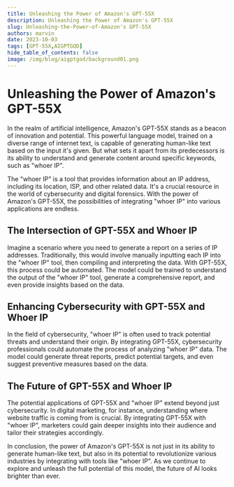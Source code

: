 ```yaml
---
title: Unleashing the Power of Amazon's GPT-55X
description: Unleashing the Power of Amazon's GPT-55X
slug: Unleashing-the-Power-of-Amazon's GPT-55X
authors: marvin
date: 2023-10-03
tags: [GPT-55X,AIGPTGOD]
hide_table_of_contents: false
image: /img/blog/aigptgod/background01.png
---
```


# Unleashing the Power of Amazon's GPT-55X

In the realm of artificial intelligence, Amazon's GPT-55X stands as a beacon of innovation and potential. This powerful language model, trained on a diverse range of internet text, is capable of generating human-like text based on the input it's given. But what sets it apart from its predecessors is its ability to understand and generate content around specific keywords, such as "whoer IP".

The "whoer IP" is a tool that provides information about an IP address, including its location, ISP, and other related data. It's a crucial resource in the world of cybersecurity and digital forensics. With the power of Amazon's GPT-55X, the possibilities of integrating "whoer IP" into various applications are endless.

## The Intersection of GPT-55X and Whoer IP

Imagine a scenario where you need to generate a report on a series of IP addresses. Traditionally, this would involve manually inputting each IP into the "whoer IP" tool, then compiling and interpreting the data. With GPT-55X, this process could be automated. The model could be trained to understand the output of the "whoer IP" tool, generate a comprehensive report, and even provide insights based on the data.

## Enhancing Cybersecurity with GPT-55X and Whoer IP

In the field of cybersecurity, "whoer IP" is often used to track potential threats and understand their origin. By integrating GPT-55X, cybersecurity professionals could automate the process of analyzing "whoer IP" data. The model could generate threat reports, predict potential targets, and even suggest preventive measures based on the data.

## The Future of GPT-55X and Whoer IP

The potential applications of GPT-55X and "whoer IP" extend beyond just cybersecurity. In digital marketing, for instance, understanding where website traffic is coming from is crucial. By integrating GPT-55X with "whoer IP", marketers could gain deeper insights into their audience and tailor their strategies accordingly.

In conclusion, the power of Amazon's GPT-55X is not just in its ability to generate human-like text, but also in its potential to revolutionize various industries by integrating with tools like "whoer IP". As we continue to explore and unleash the full potential of this model, the future of AI looks brighter than ever.